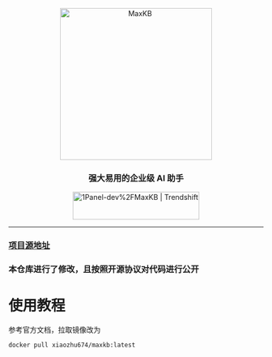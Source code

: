 <p align="center"><img src= "https://github.com/1Panel-dev/maxkb/assets/52996290/c0694996-0eed-40d8-b369-322bf2a380bf" alt="MaxKB" width="300" /></p>
<h3 align="center">强大易用的企业级 AI 助手</h3>
<p align="center"><a href="https://trendshift.io/repositories/9113" target="_blank"><img src="https://trendshift.io/api/badge/repositories/9113" alt="1Panel-dev%2FMaxKB | Trendshift" style="width: 250px; height: 55px;" width="250" height="55"/></a></p>
<hr/>

### [项目源地址](https://github.com/1Panel-dev/MaxKB)
### 本仓库进行了修改，且按照开源协议对代码进行公开
# 使用教程
参考官方文档，拉取镜像改为
```bash
docker pull xiaozhu674/maxkb:latest
```
